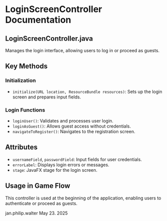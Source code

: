 # LoginScreenController Documentation

## LoginScreenController.java

Manages the login interface, allowing users to log in or proceed as guests.

## Key Methods

### Initialization
- `initialize(URL location, ResourceBundle resources)`: Sets up the login screen and prepares input fields.

### Login Functions
- `loginUser()`: Validates and processes user login.
- `loginAsGuest()`: Allows guest access without credentials.
- `navigateToRegister()`: Navigates to the registration screen.

## Attributes

- `usernameField`, `passwordField`: Input fields for user credentials.
- `errorLabel`: Displays login errors or messages.
- `stage`: JavaFX stage for the login screen.

## Usage in Game Flow

This controller is used at the beginning of the application, enabling users to authenticate or proceed as guests.

jan.philip.walter May 23. 2025